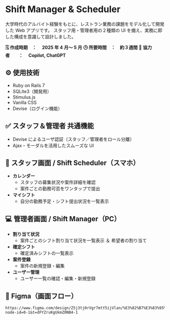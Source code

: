 # Shift Manager & Scheduler

大学時代のアルバイト経験をもとに、レストラン業務の課題をモデル化して開発した Web アプリです。
スタッフ用・管理者用の２種類の UI を備え、実務に即した構成を意識して設計しました。

**🗓️ 作成時期　：　 2025 年 4 月～ 5 月**
**🕒 所要時間　：　約３週間**
👤 **協力者　　：　 Copilot, ChatGPT**

## ⚙️ 使用技術

- Ruby on Rails 7
- SQLite3（開発用）
- Stimulus.js
- Vanilla CSS
- Devise（ログイン機能）

## ✅ スタッフ＆管理者 共通機能

- Devise によるユーザ認証（スタッフ／管理者をロール分離）
- Ajax・モーダルを活用したスムーズな UI

## 📱 スタッフ画面 / Shift Scheduler（スマホ）

- **カレンダー**
  - スタッフの募集状況や案件詳細を確認
  - 案件ごとの勤務可否をワンタップで提出
- **マイシフト**
  - 自分の勤務予定・シフト提出状況を一覧表示

## 💻 管理者画面 / Shift Manager（PC）

- **割り当て状況**
  - 案件ごとのシフト割り当て状況を一覧表示 ＆ 希望者の割り当て
- **確定シフト**
  - 確定済みシフトの一覧表示
- **案件登録**
  - 案件の新規登録・編集
- **ユーザー管理**
  - ユーザー一覧の確認・編集・新規登録

## 🔗 Figma（画面フロー）

    https://www.figma.com/design/Z5j3tj0rVgr7mtY5ijVlan/%E3%82%B7%E3%83%95%E3%83%88%E7%AE%A1%E7%90%86?node-id=0-1&t=dFYZruKgUkmZ0NB4-1
